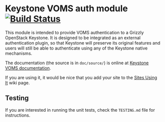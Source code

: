 # Keystone VOMS auth module [![Build Status](https://travis-ci.org/IFCA/keystone-voms.png?branch=stable/icehouse)](https://travis-ci.org/IFCA/keystone-voms)

This module is intended to provide VOMS authentication to a Grizzly
OpenStack Keystone. It is designed to be integrated as an external
authentication plugin, so that Keystone will preserve its original
features and users will still be able to authenticate using any of the
Keystone native mechanisms.

The documentation (the source is in ``doc/source/``) is online at
[Keystone VOMS documentation](https://keystone-voms.readthedocs.org/en/latest/).

If you are using it, it would be nice that you add your site to the
[Sites Using It](https://github.com/IFCA/keystone-voms/wiki/SitesUsingIt) wiki page.

## Testing

If you are interested in running the unit tests, check the ``TESTING.md``
file for instructions.

[Build Status]: https://travis-ci.org/IFCA/keystone-voms
[BS img]: https://travis-ci.org/IFCA/keystone-voms.png
